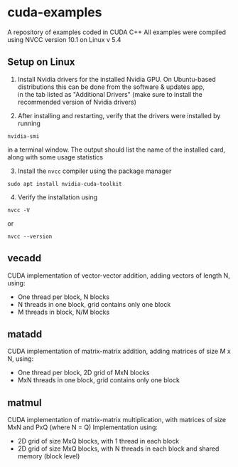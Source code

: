 # cuda-examples
A repository of examples coded in CUDA C++
All examples were compiled using NVCC version 10.1 on Linux v 5.4

## Setup on Linux

1) Install Nvidia drivers for the installed Nvidia GPU. On Ubuntu-based distributions this can be done from the software & updates app, <br>
in the tab listed as "Additional Drivers" (make sure to install the recommended version of Nvidia drivers)

2) After installing and restarting, verify that the drivers were installed by running 
```
nvidia-smi
```
in a terminal window. The output should list the name of the installed card, along with some usage statistics 

3) Install the ```nvcc``` compiler using the package manager
```
sudo apt install nvidia-cuda-toolkit
```

4) Verify the installation using
```
nvcc -V
```
or 
```
nvcc --version
```

## vecadd

CUDA implementation of vector-vector addition, adding vectors of length N, using:
* One thread per block, N blocks
* N threads in one block, grid contains only one block
* M threads in block, N/M blocks

## matadd

CUDA implementation of matrix-matrix addition, adding matrices of size M x N, using:
* One thread per block, 2D grid of MxN blocks
* MxN threads in one block, grid contains only one block

## matmul

CUDA implementation of matrix-matrix multiplication, with matrices of size MxN and PxQ (where N = Q)
Implementation using:
* 2D grid of size MxQ blocks, with 1 thread in each block 
* 2D grid of size MxQ blocks, with N threads in each block and shared memory (block level)

